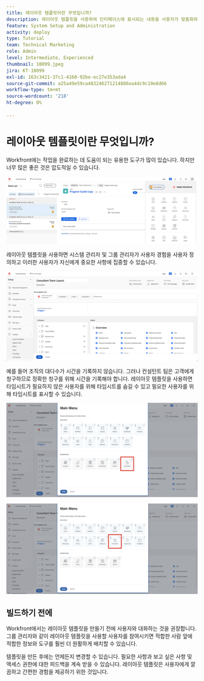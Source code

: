 ```yaml
---
title: 레이아웃 템플릿이란 무엇입니까?
description: 레이아웃 템플릿을 사용하여 인터페이스에 표시되는 내용을 사용자가 맞춤화하는 방법에 대해 알아봅니다.
feature: System Setup and Administration
activity: deploy
type: Tutorial
team: Technical Marketing
role: Admin
level: Intermediate, Experienced
thumbnail: 10099.jpeg
jira: KT-10099
exl-id: 163c3421-37c1-4160-92be-ec27e353ada4
source-git-commit: a25a49e59ca483246271214886ea4dc9c10e8d66
workflow-type: tm+mt
source-wordcount: '218'
ht-degree: 0%

---
```


# 레이아웃 템플릿이란 무엇입니까?

Workfront에는 작업을 완료하는 데 도움이 되는 유용한 도구가 많이 있습니다. 하지만 너무 많은 좋은 것은 압도적일 수 있습니다.

![홈 및 메인 메뉴](assets/what-are-layout-templates-01.png)

레이아웃 템플릿을 사용하면 시스템 관리자 및 그룹 관리자가 사용자 경험을 사용자 정의하고 이러한 사용자가 자신에게 중요한 사항에 집중할 수 있습니다.

![홈 및 메인 메뉴](assets/what-are-layout-templates-02.png)

예를 들어 조직의 대다수가 시간을 기록하지 않습니다. 그러나 컨설턴트 팀은 고객에게 청구하므로 정확한 청구를 위해 시간을 기록해야 합니다. 레이아웃 템플릿을 사용하면 타임시트가 필요하지 않은 사용자를 위해 타임시트를 숨길 수 있고 필요한 사용자를 위해 타임시트를 표시할 수 있습니다.

![홈 및 메인 메뉴](assets/what-are-layout-templates-03.png)

![홈 및 메인 메뉴](assets/what-are-layout-templates-04.png)


## 빌드하기 전에

Workfront에서는 레이아웃 템플릿을 만들기 전에 사용자와 대화하는 것을 권장합니다. 그룹 관리자와 같이 레이아웃 템플릿을 사용할 사용자를 참여시키면 적합한 사람 앞에 적합한 정보와 도구를 훨씬 더 원활하게 배치할 수 있습니다.

템플릿을 만든 후에는 언제든지 변경할 수 있습니다. 필요한 사항과 보고 싶은 사항 및 액세스 권한에 대한 피드백을 계속 받을 수 있습니다. 레이아웃 템플릿은 사용자에게 깔끔하고 간편한 경험을 제공하기 위한 것입니다.
